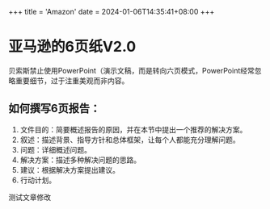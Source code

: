 +++
title = 'Amazon'
date = 2024-01-06T14:35:41+08:00
+++
# 亚马逊的6页纸V2.0

贝索斯禁止使用PowerPoint（演示文稿，而是转向六页模式，PowerPoint经常忽略重要细节，过于注重美观而非内容。  

## 如何撰写6页报告：  
1. 文件目的：简要概述报告的原因，并在本节中提出一个推荐的解决方案。 
2. 叙述：描述背景、指导方针和总体框架，让每个人都能充分理解问题。  
3. 问题：详细概述问题。  
4. 解决方案：描述多种解决问题的思路。  
5. 建议：根据解决方案提出建议。  
6. 行动计划。

测试文章修改